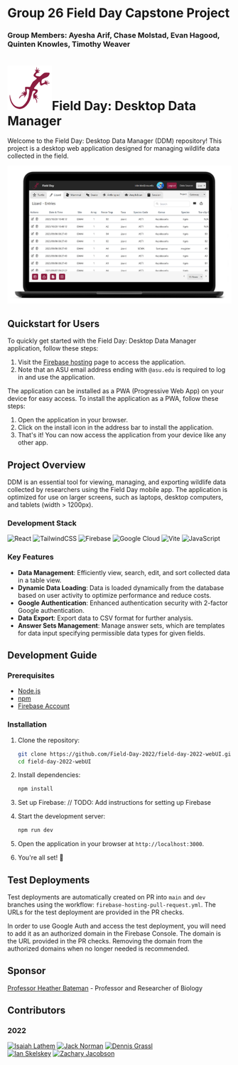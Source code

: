 # Group 26 Field Day Capstone Project
### Group Members: Ayesha Arif, Chase Molstad, Evan Hagood, Quinten Knowles, Timothy Weaver

# <img src="./public/logo.svg" alt="Field Day Logo" width="100">Field Day: Desktop Data Manager

Welcome to the Field Day: Desktop Data Manager (DDM) repository! This project is a desktop web application designed for managing wildlife data collected in the field.

![Device Mockup](./public/mockup.png)

## Quickstart for Users

To quickly get started with the Field Day: Desktop Data Manager application, follow these steps:

1. Visit the [Firebase hosting](https://asu-field-day-webui.web.app/) page to access the application.
2. Note that an ASU email address ending with `@asu.edu` is required to log in and use the application.

The application can be installed as a PWA (Progressive Web App) on your device for easy access. To install the application as a PWA, follow these steps:

1. Open the application in your browser.
2. Click on the install icon in the address bar to install the application.
3. That's it! You can now access the application from your device like any other app.

## Project Overview

DDM is an essential tool for viewing, managing, and exporting wildlife data collected by researchers using the Field Day mobile app. The application is optimized for use on larger screens, such as laptops, desktop computers, and tablets (width > 1200px).

### Development Stack

![React](https://img.shields.io/badge/react-%2320232a.svg?style=for-the-badge&logo=react&logoColor=%2361DAFB) ![TailwindCSS](https://img.shields.io/badge/tailwindcss-%2338B2AC.svg?style=for-the-badge&logo=tailwind-css&logoColor=white) ![Firebase](https://img.shields.io/badge/firebase-%23039BE5.svg?style=for-the-badge&logo=firebase) ![Google Cloud](https://img.shields.io/badge/google_cloud-%234285F4.svg?style=for-the-badge&logo=google-cloud&logoColor=white) ![Vite](https://img.shields.io/badge/vite-%23007ACC.svg?style=for-the-badge&logo=vite&logoColor=white) ![JavaScript](https://img.shields.io/badge/javascript-%23F7DF1E.svg?style=for-the-badge&logo=javascript&logoColor=black)

### Key Features

-   **Data Management**: Efficiently view, search, edit, and sort collected data in a table view.
-   **Dynamic Data Loading**: Data is loaded dynamically from the database based on user activity to optimize performance and reduce costs.
-   **Google Authentication**: Enhanced authentication security with 2-factor Google authentication.
-   **Data Export**: Export data to CSV format for further analysis.
-   **Answer Sets Management**: Manage answer sets, which are templates for data input specifying permissible data types for given fields.

## Development Guide

### Prerequisites

-   [Node.js](https://nodejs.org/en/download/)
-   [npm](https://www.npmjs.com/get-npm)
-   [Firebase Account](https://firebase.google.com/)

### Installation

1. Clone the repository:
    ```bash
    git clone https://github.com/Field-Day-2022/field-day-2022-webUI.git
    cd field-day-2022-webUI
    ```
2. Install dependencies:
    ```bash
    npm install
    ```
3. Set up Firebase:
   // TODO: Add instructions for setting up Firebase

4. Start the development server:
    ```bash
    npm run dev
    ```
5. Open the application in your browser at `http://localhost:3000`.
6. You're all set! 🎉

## Test Deployments

Test deployments are automatically created on PR into `main` and `dev` branches using the workflow: `firebase-hosting-pull-request.yml`. The URLs for the test deployment are provided in the PR checks.

In order to use Google Auth and access the test deployment, you will need to add it as an authorized domain in the Firebase Console. The domain is the URL provided in the PR checks. Removing the domain from the authorized domains when no longer needed is recommended.

## Sponsor

[Professor Heather Bateman](https://www.linkedin.com/in/heather-bateman-68341013/) - Professor and Researcher of Biology

## Contributors

### 2022

<a href="https://github.com/ilathem"><img src="https://github.com/ilathem.png" width="50" height="50" alt="Isaiah Lathem"></a>
<a href="https://github.com/jakBkwik"><img src="https://github.com/jakBkwik.png" width="50" height="50" alt="Jack Norman"></a>
<a href="https://github.com/realdgrassl"><img src="https://github.com/realdgrassl.png" width="50" height="50" alt="Dennis Grassl"></a>  
<a href="https://github.com/ianskelskey"><img src="https://github.com/ianskelskey.png" width="50" height="50" alt="Ian Skelskey"></a>
<a href="https://github.com/zacharyjacobson"><img src="https://github.com/zacharyjacobson.png" width="50" height="50" alt="Zachary Jacobson"></a>
